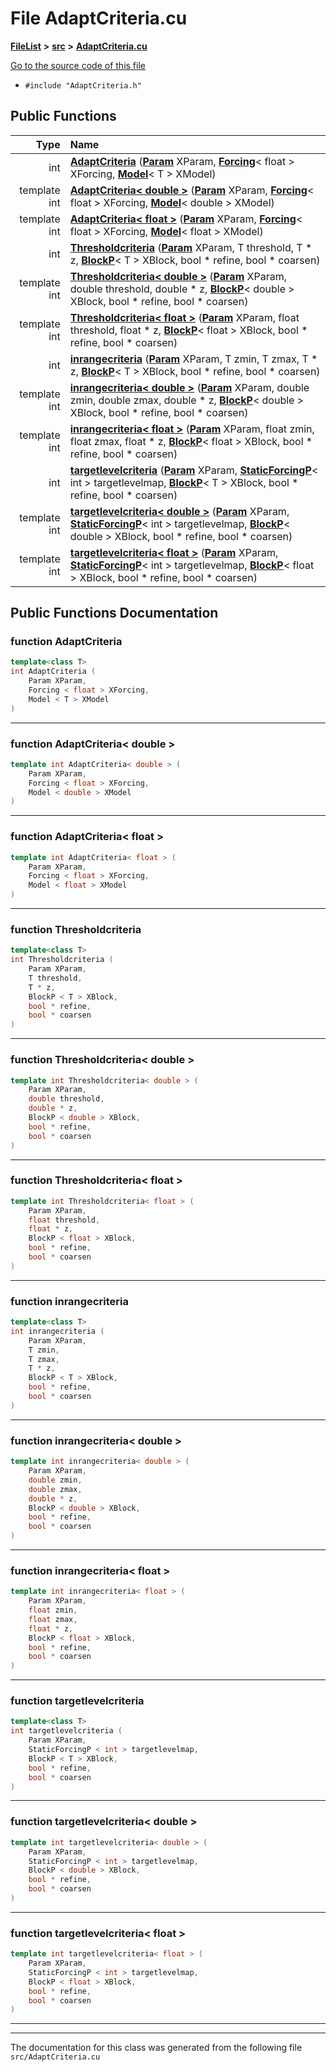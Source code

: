 

# File AdaptCriteria.cu



[**FileList**](files.md) **>** [**src**](dir_68267d1309a1af8e8297ef4c3efbcdba.md) **>** [**AdaptCriteria.cu**](AdaptCriteria_8cu.md)

[Go to the source code of this file](AdaptCriteria_8cu_source.md)



* `#include "AdaptCriteria.h"`





































## Public Functions

| Type | Name |
| ---: | :--- |
|  int | [**AdaptCriteria**](#function-adaptcriteria) ([**Param**](classParam.md) XParam, [**Forcing**](structForcing.md)&lt; float &gt; XForcing, [**Model**](structModel.md)&lt; T &gt; XModel) <br> |
|  template int | [**AdaptCriteria&lt; double &gt;**](#function-adaptcriteria-double) ([**Param**](classParam.md) XParam, [**Forcing**](structForcing.md)&lt; float &gt; XForcing, [**Model**](structModel.md)&lt; double &gt; XModel) <br> |
|  template int | [**AdaptCriteria&lt; float &gt;**](#function-adaptcriteria-float) ([**Param**](classParam.md) XParam, [**Forcing**](structForcing.md)&lt; float &gt; XForcing, [**Model**](structModel.md)&lt; float &gt; XModel) <br> |
|  int | [**Thresholdcriteria**](#function-thresholdcriteria) ([**Param**](classParam.md) XParam, T threshold, T \* z, [**BlockP**](structBlockP.md)&lt; T &gt; XBlock, bool \* refine, bool \* coarsen) <br> |
|  template int | [**Thresholdcriteria&lt; double &gt;**](#function-thresholdcriteria-double) ([**Param**](classParam.md) XParam, double threshold, double \* z, [**BlockP**](structBlockP.md)&lt; double &gt; XBlock, bool \* refine, bool \* coarsen) <br> |
|  template int | [**Thresholdcriteria&lt; float &gt;**](#function-thresholdcriteria-float) ([**Param**](classParam.md) XParam, float threshold, float \* z, [**BlockP**](structBlockP.md)&lt; float &gt; XBlock, bool \* refine, bool \* coarsen) <br> |
|  int | [**inrangecriteria**](#function-inrangecriteria) ([**Param**](classParam.md) XParam, T zmin, T zmax, T \* z, [**BlockP**](structBlockP.md)&lt; T &gt; XBlock, bool \* refine, bool \* coarsen) <br> |
|  template int | [**inrangecriteria&lt; double &gt;**](#function-inrangecriteria-double) ([**Param**](classParam.md) XParam, double zmin, double zmax, double \* z, [**BlockP**](structBlockP.md)&lt; double &gt; XBlock, bool \* refine, bool \* coarsen) <br> |
|  template int | [**inrangecriteria&lt; float &gt;**](#function-inrangecriteria-float) ([**Param**](classParam.md) XParam, float zmin, float zmax, float \* z, [**BlockP**](structBlockP.md)&lt; float &gt; XBlock, bool \* refine, bool \* coarsen) <br> |
|  int | [**targetlevelcriteria**](#function-targetlevelcriteria) ([**Param**](classParam.md) XParam, [**StaticForcingP**](structStaticForcingP.md)&lt; int &gt; targetlevelmap, [**BlockP**](structBlockP.md)&lt; T &gt; XBlock, bool \* refine, bool \* coarsen) <br> |
|  template int | [**targetlevelcriteria&lt; double &gt;**](#function-targetlevelcriteria-double) ([**Param**](classParam.md) XParam, [**StaticForcingP**](structStaticForcingP.md)&lt; int &gt; targetlevelmap, [**BlockP**](structBlockP.md)&lt; double &gt; XBlock, bool \* refine, bool \* coarsen) <br> |
|  template int | [**targetlevelcriteria&lt; float &gt;**](#function-targetlevelcriteria-float) ([**Param**](classParam.md) XParam, [**StaticForcingP**](structStaticForcingP.md)&lt; int &gt; targetlevelmap, [**BlockP**](structBlockP.md)&lt; float &gt; XBlock, bool \* refine, bool \* coarsen) <br> |




























## Public Functions Documentation




### function AdaptCriteria 

```C++
template<class T>
int AdaptCriteria (
    Param XParam,
    Forcing < float > XForcing,
    Model < T > XModel
) 
```




<hr>



### function AdaptCriteria&lt; double &gt; 

```C++
template int AdaptCriteria< double > (
    Param XParam,
    Forcing < float > XForcing,
    Model < double > XModel
) 
```




<hr>



### function AdaptCriteria&lt; float &gt; 

```C++
template int AdaptCriteria< float > (
    Param XParam,
    Forcing < float > XForcing,
    Model < float > XModel
) 
```




<hr>



### function Thresholdcriteria 

```C++
template<class T>
int Thresholdcriteria (
    Param XParam,
    T threshold,
    T * z,
    BlockP < T > XBlock,
    bool * refine,
    bool * coarsen
) 
```




<hr>



### function Thresholdcriteria&lt; double &gt; 

```C++
template int Thresholdcriteria< double > (
    Param XParam,
    double threshold,
    double * z,
    BlockP < double > XBlock,
    bool * refine,
    bool * coarsen
) 
```




<hr>



### function Thresholdcriteria&lt; float &gt; 

```C++
template int Thresholdcriteria< float > (
    Param XParam,
    float threshold,
    float * z,
    BlockP < float > XBlock,
    bool * refine,
    bool * coarsen
) 
```




<hr>



### function inrangecriteria 

```C++
template<class T>
int inrangecriteria (
    Param XParam,
    T zmin,
    T zmax,
    T * z,
    BlockP < T > XBlock,
    bool * refine,
    bool * coarsen
) 
```




<hr>



### function inrangecriteria&lt; double &gt; 

```C++
template int inrangecriteria< double > (
    Param XParam,
    double zmin,
    double zmax,
    double * z,
    BlockP < double > XBlock,
    bool * refine,
    bool * coarsen
) 
```




<hr>



### function inrangecriteria&lt; float &gt; 

```C++
template int inrangecriteria< float > (
    Param XParam,
    float zmin,
    float zmax,
    float * z,
    BlockP < float > XBlock,
    bool * refine,
    bool * coarsen
) 
```




<hr>



### function targetlevelcriteria 

```C++
template<class T>
int targetlevelcriteria (
    Param XParam,
    StaticForcingP < int > targetlevelmap,
    BlockP < T > XBlock,
    bool * refine,
    bool * coarsen
) 
```




<hr>



### function targetlevelcriteria&lt; double &gt; 

```C++
template int targetlevelcriteria< double > (
    Param XParam,
    StaticForcingP < int > targetlevelmap,
    BlockP < double > XBlock,
    bool * refine,
    bool * coarsen
) 
```




<hr>



### function targetlevelcriteria&lt; float &gt; 

```C++
template int targetlevelcriteria< float > (
    Param XParam,
    StaticForcingP < int > targetlevelmap,
    BlockP < float > XBlock,
    bool * refine,
    bool * coarsen
) 
```




<hr>

------------------------------
The documentation for this class was generated from the following file `src/AdaptCriteria.cu`

